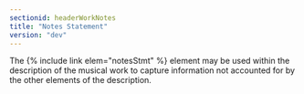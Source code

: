 ```yaml
---
sectionid: headerWorkNotes
title: "Notes Statement"
version: "dev"
---
```


The {% include link elem="notesStmt" %} element may be used within the description of the musical work to capture information not accounted for by the other elements of the description.
